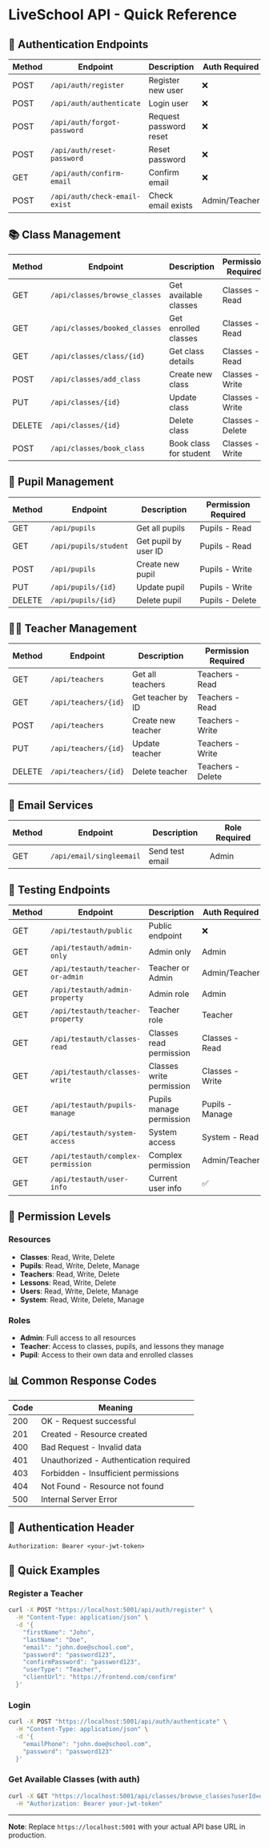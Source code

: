 # LiveSchool API - Quick Reference

## 🔐 Authentication Endpoints

| Method | Endpoint | Description | Auth Required |
|--------|----------|-------------|---------------|
| POST | `/api/auth/register` | Register new user | ❌ |
| POST | `/api/auth/authenticate` | Login user | ❌ |
| POST | `/api/auth/forgot-password` | Request password reset | ❌ |
| POST | `/api/auth/reset-password` | Reset password | ❌ |
| GET | `/api/auth/confirm-email` | Confirm email | ❌ |
| POST | `/api/auth/check-email-exist` | Check email exists | Admin/Teacher |

## 📚 Class Management

| Method | Endpoint | Description | Permission Required |
|--------|----------|-------------|-------------------|
| GET | `/api/classes/browse_classes` | Get available classes | Classes - Read |
| GET | `/api/classes/booked_classes` | Get enrolled classes | Classes - Read |
| GET | `/api/classes/class/{id}` | Get class details | Classes - Read |
| POST | `/api/classes/add_class` | Create new class | Classes - Write |
| PUT | `/api/classes/{id}` | Update class | Classes - Write |
| DELETE | `/api/classes/{id}` | Delete class | Classes - Delete |
| POST | `/api/classes/book_class` | Book class for student | Classes - Write |

## 👥 Pupil Management

| Method | Endpoint | Description | Permission Required |
|--------|----------|-------------|-------------------|
| GET | `/api/pupils` | Get all pupils | Pupils - Read |
| GET | `/api/pupils/student` | Get pupil by user ID | Pupils - Read |
| POST | `/api/pupils` | Create new pupil | Pupils - Write |
| PUT | `/api/pupils/{id}` | Update pupil | Pupils - Write |
| DELETE | `/api/pupils/{id}` | Delete pupil | Pupils - Delete |

## 👨‍🏫 Teacher Management

| Method | Endpoint | Description | Permission Required |
|--------|----------|-------------|-------------------|
| GET | `/api/teachers` | Get all teachers | Teachers - Read |
| GET | `/api/teachers/{id}` | Get teacher by ID | Teachers - Read |
| POST | `/api/teachers` | Create new teacher | Teachers - Write |
| PUT | `/api/teachers/{id}` | Update teacher | Teachers - Write |
| DELETE | `/api/teachers/{id}` | Delete teacher | Teachers - Delete |

## 📧 Email Services

| Method | Endpoint | Description | Role Required |
|--------|----------|-------------|---------------|
| GET | `/api/email/singleemail` | Send test email | Admin |

## 🧪 Testing Endpoints

| Method | Endpoint | Description | Auth Required |
|--------|----------|-------------|---------------|
| GET | `/api/testauth/public` | Public endpoint | ❌ |
| GET | `/api/testauth/admin-only` | Admin only | Admin |
| GET | `/api/testauth/teacher-or-admin` | Teacher or Admin | Admin/Teacher |
| GET | `/api/testauth/admin-property` | Admin role | Admin |
| GET | `/api/testauth/teacher-property` | Teacher role | Teacher |
| GET | `/api/testauth/classes-read` | Classes read permission | Classes - Read |
| GET | `/api/testauth/classes-write` | Classes write permission | Classes - Write |
| GET | `/api/testauth/pupils-manage` | Pupils manage permission | Pupils - Manage |
| GET | `/api/testauth/system-access` | System access | System - Read |
| GET | `/api/testauth/complex-permission` | Complex permission | Admin/Teacher |
| GET | `/api/testauth/user-info` | Current user info | ✅ |

## 🔑 Permission Levels

### Resources
- **Classes**: Read, Write, Delete
- **Pupils**: Read, Write, Delete, Manage
- **Teachers**: Read, Write, Delete
- **Lessons**: Read, Write, Delete
- **Users**: Read, Write, Delete, Manage
- **System**: Read, Write, Delete, Manage

### Roles
- **Admin**: Full access to all resources
- **Teacher**: Access to classes, pupils, and lessons they manage
- **Pupil**: Access to their own data and enrolled classes

## 📊 Common Response Codes

| Code | Meaning |
|------|---------|
| 200 | OK - Request successful |
| 201 | Created - Resource created |
| 400 | Bad Request - Invalid data |
| 401 | Unauthorized - Authentication required |
| 403 | Forbidden - Insufficient permissions |
| 404 | Not Found - Resource not found |
| 500 | Internal Server Error |

## 🔧 Authentication Header

```
Authorization: Bearer <your-jwt-token>
```

## 📝 Quick Examples

### Register a Teacher
```bash
curl -X POST "https://localhost:5001/api/auth/register" \
  -H "Content-Type: application/json" \
  -d '{
    "firstName": "John",
    "lastName": "Doe",
    "email": "john.doe@school.com",
    "password": "password123",
    "confirmPassword": "password123",
    "userType": "Teacher",
    "clientUrl": "https://frontend.com/confirm"
  }'
```

### Login
```bash
curl -X POST "https://localhost:5001/api/auth/authenticate" \
  -H "Content-Type: application/json" \
  -d '{
    "emailPhone": "john.doe@school.com",
    "password": "password123"
  }'
```

### Get Available Classes (with auth)
```bash
curl -X GET "https://localhost:5001/api/classes/browse_classes?userId=user-guid" \
  -H "Authorization: Bearer your-jwt-token"
```

---

**Note**: Replace `https://localhost:5001` with your actual API base URL in production.
